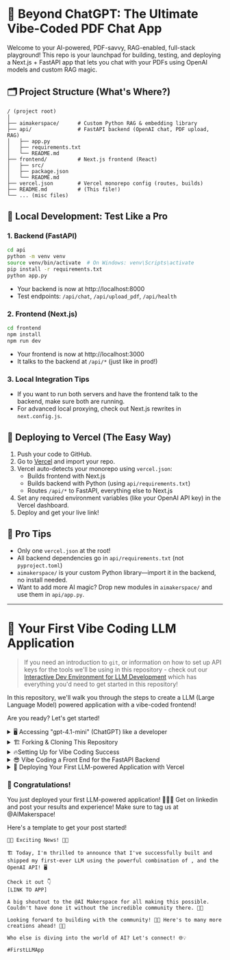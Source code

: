 # 🚀 Beyond ChatGPT: The Ultimate Vibe-Coded PDF Chat App

Welcome to your AI-powered, PDF-savvy, RAG-enabled, full-stack playground! This repo is your launchpad for building, testing, and deploying a Next.js + FastAPI app that lets you chat with your PDFs using OpenAI models and custom RAG magic. 

## 🗂️ Project Structure (What's Where?)

```
/ (project root)
│
├── aimakerspace/      # Custom Python RAG & embedding library
├── api/               # FastAPI backend (OpenAI chat, PDF upload, RAG)
│   ├── app.py
│   ├── requirements.txt
│   └── README.md
├── frontend/          # Next.js frontend (React)
│   ├── src/
│   ├── package.json
│   └── README.md
├── vercel.json        # Vercel monorepo config (routes, builds)
├── README.md          # (This file!)
└── ... (misc files)
```

## 🧪 Local Development: Test Like a Pro

### 1. Backend (FastAPI)
```bash
cd api
python -m venv venv
source venv/bin/activate  # On Windows: venv\Scripts\activate
pip install -r requirements.txt
python app.py
```
- Your backend is now at http://localhost:8000
- Test endpoints: `/api/chat`, `/api/upload_pdf`, `/api/health`

### 2. Frontend (Next.js)
```bash
cd frontend
npm install
npm run dev
```
- Your frontend is now at http://localhost:3000
- It talks to the backend at `/api/*` (just like in prod!)

### 3. Local Integration Tips
- If you want to run both servers and have the frontend talk to the backend, make sure both are running.
- For advanced local proxying, check out Next.js rewrites in `next.config.js`.

## 🚀 Deploying to Vercel (The Easy Way)
1. Push your code to GitHub.
2. Go to [Vercel](https://vercel.com/) and import your repo.
3. Vercel auto-detects your monorepo using `vercel.json`:
   - Builds frontend with Next.js
   - Builds backend with Python (using `api/requirements.txt`)
   - Routes `/api/*` to FastAPI, everything else to Next.js
4. Set any required environment variables (like your OpenAI API key) in the Vercel dashboard.
5. Deploy and get your live link!

## 🧠 Pro Tips
- Only one `vercel.json` at the root!
- All backend dependencies go in `api/requirements.txt` (not `pyproject.toml`)
- `aimakerspace/` is your custom Python library—import it in the backend, no install needed.
- Want to add more AI magic? Drop new modules in `aimakerspace/` and use them in `api/app.py`.

---

# 🤖 Your First Vibe Coding LLM Application

> If you need an introduction to `git`, or information on how to set up API keys for the tools we'll be using in this repository - check out our [Interactive Dev Environment for LLM Development](https://github.com/AI-Maker-Space/Interactive-Dev-Environment-for-AI-Engineers) which has everything you'd need to get started in this repository!

In this repository, we'll walk you through the steps to create a LLM (Large Language Model) powered application with a vibe-coded frontend!

Are you ready? Let's get started!

<details>
  <summary>🖥️ Accessing "gpt-4.1-mini" (ChatGPT) like a developer</summary>

1. Head to [this notebook](https://colab.research.google.com/drive/1sT7rzY_Lb1_wS0ELI1JJfff0NUEcSD72?usp=sharing) and follow along with the instructions!

2. Complete the notebook and try out your own system/assistant messages!

That's it! Head to the next step and start building your application!

</details>


<details>
  <summary>🏗️ Forking & Cloning This Repository</summary>

1. Fork [this](https://github.com/AI-Maker-Space/The-AI-Engineer-Challenge) repo!

     ![image](https://i.imgur.com/bhjySNh.png)

1. Clone your newly created repo.

     ``` bash
     git clone git@github.com:<YOUR GITHUB USERNAME>/The-AI-Engineer-Challenge.git
     ```

2. Open the freshly cloned repository inside Cursor!

     ```bash
     cd The-AI-Engineering-Challenge
     cursor .
     ```

3. Check out the existing backend code found in `/api/app.py`

</details>

<details>
  <summary>🔥Setting Up for Vibe Coding Success </summary>

While it is a bit counter-intuitive to set things up before jumping into vibe-coding - it's important to remember that there exists a gradient betweeen AI-Assisted Development and Vibe-Coding. We're only reaching *slightly* into AI-Assisted Development for this challenge, but it's worth it!

1. Check out the rules in `.cursor/rules/` and add theme-ing information like colour schemes in `frontend-rule.mdc`! You can be as expressive as you'd like in these rules!
2. We're going to index some docs to make our application more likely to succeed. To do this - we're going to start with `CTRL+SHIFT+P` (or `CMD+SHIFT+P` on Mac) and we're going to type "custom doc" into the search bar. 

     ![image](https://i.imgur.com/ILx3hZu.png)
3. We're then going to copy and paste `https://nextjs.org/docs` into the prompt.

     ![image](https://i.imgur.com/psBjpQd.png)

4. We're then going to use the default configs to add these docs to our available and indexed documents.

     ![image](https://i.imgur.com/LULLeaF.png)

5. After that - you will do the same with Vercel's documentation. After which you should see:

     ![image](https://i.imgur.com/hjyXhhC.png) 

</details>

<details>
  <summary>😎 Vibe Coding a Front End for the FastAPI Backend</summary>

1. Use `Command-L` or `CTRL-L` to open the Cursor chat console. 

2. Set the chat settings to the following:

     ![image](https://i.imgur.com/LSgRSgF.png)

3. Ask Cursor to create a frontend for your application. Iterate as much as you like!

4. Run the frontend using the instructions Cursor provided. 

> NOTE: If you run into any errors, copy and paste them back into the Cursor chat window - and ask Cursor to fix them!

> NOTE: You have been provided with a backend in the `/api` folder - please ensure your Front End integrates with it!

</details>

<details>
  <summary>🚀 Deploying Your First LLM-powered Application with Vercel</summary>

1. Ensure you have signed into [Vercel](https://vercel.com/) with your GitHub account.

2. Ensure you have `npm` (this may have been installed in the previous vibe-coding step!) - if you need help with that, ask Cursor!

3. Run the command:

     ```bash
     npm install -g vercel
     ```

4. Run the command:

     ```bash
     vercel
     ```

5. Follow the in-terminal instructions. (Below is an example of what you will see!)

     ![image](https://i.imgur.com/D1iKGCq.png)

6. Once the build is completed - head to the provided link and try out your app!

> NOTE: Remember, if you run into any errors - ask Cursor to help you fix them!

</details>

### 🎉 Congratulations! 

You just deployed your first LLM-powered application! 🚀🚀🚀 Get on linkedin and post your results and experience! Make sure to tag us at @AIMakerspace!

Here's a template to get your post started!

```
🚀🎉 Exciting News! 🎉🚀

🏗️ Today, I'm thrilled to announce that I've successfully built and shipped my first-ever LLM using the powerful combination of , and the OpenAI API! 🖥️

Check it out 👇
[LINK TO APP]

A big shoutout to the @AI Makerspace for all making this possible. Couldn't have done it without the incredible community there. 🤗🙏

Looking forward to building with the community! 🙌✨ Here's to many more creations ahead! 🥂🎉

Who else is diving into the world of AI? Let's connect! 🌐💡

#FirstLLMApp 
```
